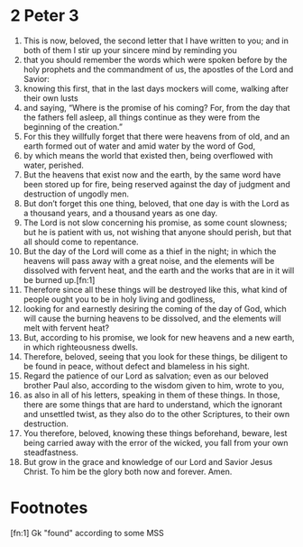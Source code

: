 ﻿
# 2 Peter 3
1. This is now, beloved, the second letter that I have written to you; and in both of them I stir up your sincere mind by reminding you 
2. that you should remember the words which were spoken before by the holy prophets and the commandment of us, the apostles of the Lord and Savior: 
3. knowing this first, that in the last days mockers will come, walking after their own lusts 
4. and saying, “Where is the promise of his coming? For, from the day that the fathers fell asleep, all things continue as they were from the beginning of the creation.” 
5. For this they willfully forget that there were heavens from of old, and an earth formed out of water and amid water by the word of God, 
6. by which means the world that existed then, being overflowed with water, perished. 
7. But the heavens that exist now and the earth, by the same word have been stored up for fire, being reserved against the day of judgment and destruction of ungodly men. 
8. But don’t forget this one thing, beloved, that one day is with the Lord as a thousand years, and a thousand years as one day. 
9. The Lord is not slow concerning his promise, as some count slowness; but he is patient with us, not wishing that anyone should perish, but that all should come to repentance. 
10. But the day of the Lord will come as a thief in the night; in which the heavens will pass away with a great noise, and the elements will be dissolved with fervent heat, and the earth and the works that are in it will be burned up.[fn:1] 
11. Therefore since all these things will be destroyed like this, what kind of people ought you to be in holy living and godliness, 
12. looking for and earnestly desiring the coming of the day of God, which will cause the burning heavens to be dissolved, and the elements will melt with fervent heat? 
13. But, according to his promise, we look for new heavens and a new earth, in which righteousness dwells. 
14. Therefore, beloved, seeing that you look for these things, be diligent to be found in peace, without defect and blameless in his sight. 
15. Regard the patience of our Lord as salvation; even as our beloved brother Paul also, according to the wisdom given to him, wrote to you, 
16. as also in all of his letters, speaking in them of these things. In those, there are some things that are hard to understand, which the ignorant and unsettled twist, as they also do to the other Scriptures, to their own destruction. 
17. You therefore, beloved, knowing these things beforehand, beware, lest being carried away with the error of the wicked, you fall from your own steadfastness. 
18. But grow in the grace and knowledge of our Lord and Savior Jesus Christ. To him be the glory both now and forever. Amen. 

# Footnotes

[fn:1] Gk "found" according to some MSS
